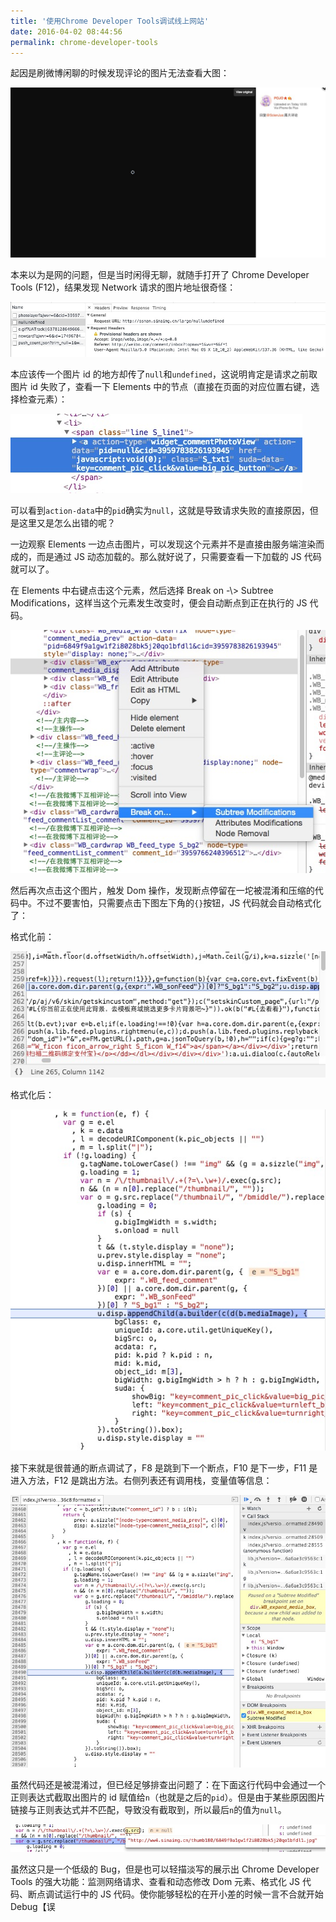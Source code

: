 ```yaml
---
title: '使用Chrome Developer Tools调试线上网站'
date: 2016-04-02 08:44:56
permalink: chrome-developer-tools
---
```


起因是刷微博闲聊的时候发现评论的图片无法查看大图：

![微博](/uploads/2016/04/weibo1.jpg)

 本来以为是网的问题，但是当时闲得无聊，就随手打开了 Chrome Developer Tools (F12)，结果发现 Network 请求的图片地址很奇怪：

![Network](/uploads/2016/04/weibo2.jpg)

 本应该传一个图片 id 的地方却传了`null`和`undefined`，这说明肯定是请求之前取图片 id 失败了，查看一下 Elements 中的节点（直接在页面的对应位置右键，选择检查元素）：

![Dom 树](/uploads/2016/04/weibo3.jpg)

 可以看到`action-data`中的`pid`确实为`null`，这就是导致请求失败的直接原因，但是这里又是怎么出错的呢？

 一边观察 Elements 一边点击图片，可以发现这个元素并不是直接由服务端渲染而成的，而是通过 JS 动态加载的。那么就好说了，只需要查看一下加载的 JS 代码就可以了。

 在 Elements 中右键点击这个元素，然后选择 Break on -\\> Subtree Modifications，这样当这个元素发生改变时，便会自动断点到正在执行的 JS 代码。

![断点](/uploads/2016/04/weibo4.jpg)

 然后再次点击这个图片，触发 Dom 操作，发现断点停留在一坨被混淆和压缩的代码中。不过不要害怕，只需要点击下图左下角的`{}`按钮，JS 代码就会自动格式化了：

 格式化前：

![格式化前](/uploads/2016/04/weibo5.jpg)

 格式化后：

![格式化后](/uploads/2016/04/weibo6.jpg)

 接下来就是很普通的断点调试了，F8 是跳到下一个断点，F10 是下一步，F11 是进入方法，F12 是跳出方法。右侧列表还有调用栈，变量值等信息：

![调试](/uploads/2016/04/weibo7.jpg)

 虽然代码还是被混淆过，但已经足够排查出问题了：在下面这行代码中会通过一个正则表达式截取出图片的 id 赋值给`n`（也就是之后的`pid`）。但是由于某些原因图片链接与正则表达式并不匹配，导致没有截取到，所以最后`n`的值为`null`。

![Bug](/uploads/2016/04/weibo8.jpg)

 虽然这只是一个低级的 Bug，但是也可以轻描淡写的展示出 Chrome Developer Tools 的强大功能：监测网络请求、查看和动态修改 Dom 元素、格式化 JS 代码、断点调试运行中的 JS 代码。使你能够轻松的在开小差的时候一言不合就开始 Debug【误


